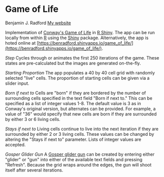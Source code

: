 Game of Life
===
Benjamin J. Radford
[My website](http://www.benradford.com)

Implementation of [Conway's Game of Life](https://en.wikipedia.org/wiki/Conway's_Game_of_Life) in [R Shiny](http://shiny.rstudio.com/). The app can be run locally from within [R](http://www.r-project.org/) using the [Shiny](http://cran.r-project.org/web/packages/shiny/index.html) package. Alternatively, the app is hoted online at [https://benradford.shinyapps.io/game_of_life/](https://benradford.shinyapps.io/game_of_life/).

*Step*
Cycles through or animates the first 250 iterations of the game. These states are pre-calculated but the images are generated on-the-fly.

*Starting Proportion*
The app populates a 40 by 40 cell grid with randomly selected "live" cells. The proportion of starting cells can be given via a slider input. 

*Born if next to*
Cells are "born" if they are bordered by the number of surrounding cells specified in the text field "Born if next to." This can be specified as a list of integer values 1-8. The default value is 3 as in Conway's original version, but alternates can be provided. For example, a value of "36" would specify that new cells are born if they are surrounded by either 3 or 6 living cells.

*Stays if next to*
Living cells continue to live into the next iteration if they are surrounded by either 2 or 3 living cells. These values can be changed by altering the "Stays if next to" parameter. Lists of integer values are accepted.

*Gosper Glider Gun*
A [Gosper glider gun](http://www.conwaylife.com/wiki/Gosper_glider_gun) can be created by entering either "glider" or "gun" into either of the available text fields and pressing "Refresh".  Because the grid wraps around the edges, the gun will shoot itself after several iterations.
